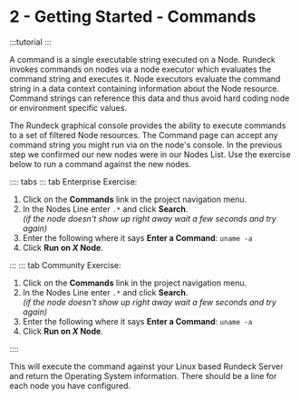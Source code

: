 # 2 - Getting Started - Commands

:::tutorial
:::

A command is a single executable string executed on a Node. Rundeck invokes commands on nodes via a node executor which evaluates the command string and executes it. Node executors evaluate the command string in a data context containing information about the Node resource. Command strings can reference this data and thus avoid hard coding node or environment specific values.

The Rundeck graphical console provides the ability to execute commands to a set of filtered Node resources. The Command page can accept any command string you might run via on the node's console.  In the previous step we confirmed our new nodes were in our Nodes List.  Use the exercise below to run a command against the new nodes.

:::: tabs
::: tab Enterprise Exercise:

1. Click on the **Commands** link in the project navigation menu.
1. In the Nodes Line enter `.*` and click **Search**.<br>_(if the node doesn't show up right away wait a few seconds and try again)_
1. Enter the following where it says **Enter a Command**: `uname -a`
1. Click **Run on _X_ Node**.

:::
::: tab Community Exercise:

1. Click on the **Commands** link in the project navigation menu.
1. In the Nodes Line enter `.*` and click **Search**.<br>_(if the node doesn't show up right away wait a few seconds and try again)_
1. Enter the following where it says **Enter a Command**: `uname -a`
1. Click **Run on _X_ Node**.

::::

This will execute the command against your Linux based Rundeck Server and return the Operating System information.  There should be a line for each node you have configured.
